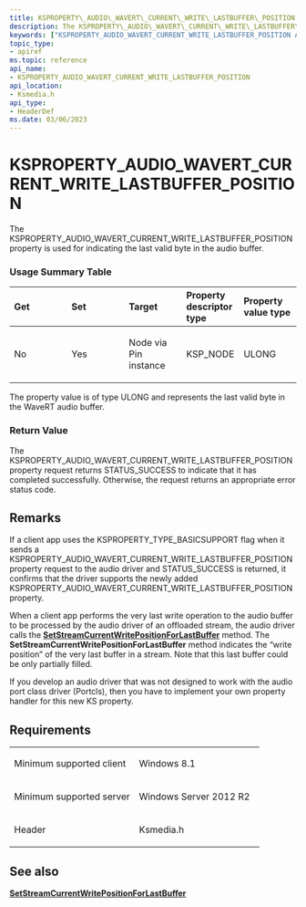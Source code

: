 ```yaml
---
title: KSPROPERTY\_AUDIO\_WAVERT\_CURRENT\_WRITE\_LASTBUFFER\_POSITION
description: The KSPROPERTY\_AUDIO\_WAVERT\_CURRENT\_WRITE\_LASTBUFFER\_POSITION property is used for indicating the last valid byte in the audio buffer.
keywords: ["KSPROPERTY_AUDIO_WAVERT_CURRENT_WRITE_LASTBUFFER_POSITION Audio Devices"]
topic_type:
- apiref
ms.topic: reference
api_name:
- KSPROPERTY_AUDIO_WAVERT_CURRENT_WRITE_LASTBUFFER_POSITION
api_location:
- Ksmedia.h
api_type:
- HeaderDef
ms.date: 03/06/2023
---
```



# KSPROPERTY\_AUDIO\_WAVERT\_CURRENT\_WRITE\_LASTBUFFER\_POSITION


The KSPROPERTY\_AUDIO\_WAVERT\_CURRENT\_WRITE\_LASTBUFFER\_POSITION property is used for indicating the last valid byte in the audio buffer.

### <span id="Usage_Summary_Table"></span><span id="usage_summary_table"></span><span id="USAGE_SUMMARY_TABLE"></span>Usage Summary Table

<table>
<colgroup>
<col width="20%" />
<col width="20%" />
<col width="20%" />
<col width="20%" />
<col width="20%" />
</colgroup>
<thead>
<tr class="header">
<th align="left">Get</th>
<th align="left">Set</th>
<th align="left">Target</th>
<th align="left">Property descriptor type</th>
<th align="left">Property value type</th>
</tr>
</thead>
<tbody>
<tr class="odd">
<td align="left"><p>No</p></td>
<td align="left"><p>Yes</p></td>
<td align="left"><p>Node via Pin instance</p></td>
<td align="left"><p>KSP_NODE</p></td>
<td align="left"><p>ULONG</p></td>
</tr>
</tbody>
</table>

 

The property value is of type ULONG and represents the last valid byte in the WaveRT audio buffer.

### <span id="Return_Value"></span><span id="return_value"></span><span id="RETURN_VALUE"></span>Return Value

The KSPROPERTY\_AUDIO\_WAVERT\_CURRENT\_WRITE\_LASTBUFFER\_POSITION property request returns STATUS\_SUCCESS to indicate that it has completed successfully. Otherwise, the request returns an appropriate error status code.

## Remarks

If a client app uses the KSPROPERTY\_TYPE\_BASICSUPPORT flag when it sends a KSPROPERTY\_AUDIO\_WAVERT\_CURRENT\_WRITE\_LASTBUFFER\_POSITION property request to the audio driver and STATUS\_SUCCESS is returned, it confirms that the driver supports the newly added KSPROPERTY\_AUDIO\_WAVERT\_CURRENT\_WRITE\_LASTBUFFER\_POSITION property.

When a client app performs the very last write operation to the audio buffer to be processed by the audio driver of an offloaded stream, the audio driver calls the [**SetStreamCurrentWritePositionForLastBuffer**](/windows-hardware/drivers/ddi/portcls/nf-portcls-iminiportstreamaudioenginenode2-setstreamcurrentwritepositionforlastbuffer) method. The **SetStreamCurrentWritePositionForLastBuffer** method indicates the “write position” of the very last buffer in a stream. Note that this last buffer could be only partially filled.

If you develop an audio driver that was not designed to work with the audio port class driver (Portcls), then you have to implement your own property handler for this new KS property.

## Requirements

<table>
<colgroup>
<col width="50%" />
<col width="50%" />
</colgroup>
<tbody>
<tr class="odd">
<td align="left"><p>Minimum supported client</p></td>
<td align="left"><p>Windows 8.1</p></td>
</tr>
<tr class="even">
<td align="left"><p>Minimum supported server</p></td>
<td align="left"><p>Windows Server 2012 R2</p></td>
</tr>
<tr class="odd">
<td align="left"><p>Header</p></td>
<td align="left">Ksmedia.h</td>
</tr>
</tbody>
</table>

## <span id="see_also"></span>See also


[**SetStreamCurrentWritePositionForLastBuffer**](/windows-hardware/drivers/ddi/portcls/nf-portcls-iminiportstreamaudioenginenode2-setstreamcurrentwritepositionforlastbuffer)

 


